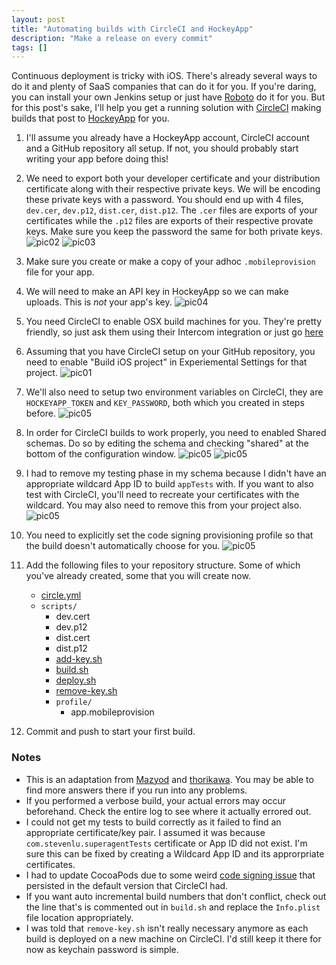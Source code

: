```yaml
---
layout: post
title: "Automating builds with CircleCI and HockeyApp"
description: "Make a release on every commit"
tags: []
---
```


Continuous deployment is tricky with iOS. There's already several ways to do it
and plenty of SaaS companies that can do it for you. If you're daring, you can
install your own Jenkins setup or just have [Roboto](http://roboto.build/)
do it for you. But for this post's sake, I'll help you get a running solution
with [CircleCI](https://circleci.com/) making builds that post to
[HockeyApp](http://hockeyapp.net/) for you.

1. I'll assume you already have a HockeyApp account, CircleCI account and a GitHub repository
all setup. If not, you should probably start writing your app before doing this!

2. We need to export both your developer certificate and your distribution certificate along
with their respective private keys. We will be encoding these private keys with a password. You
should end up with 4 files, `dev.cer`, `dev.p12`, `dist.cer`, `dist.p12`. The `.cer` files are
exports of your certificates while the `.p12` files are exports of their respective provate keys.
Make sure you keep the password the same for both private keys.
![pic02](/images/screenshots/02.png)
![pic03](/images/screenshots/03.png)

3. Make sure you create or make a copy of your adhoc `.mobileprovision` file for your app.

3. We will need to make an API key in HockeyApp so we can make uploads. This is *not* your app's
key.
![pic04](/images/screenshots/04.png)

3. You need CircleCI to enable OSX build machines for you. They're pretty friendly, so just
ask them using their Intercom integration or just go [here](https://circleci.com/contact)

4. Assuming that you have CircleCI setup on your GitHub repository, you need to enable
"Build iOS project" in Experiemental Settings for that project.
![pic01](/images/screenshots/01.png)

5. We'll also need to setup two environment variables on CircleCI, they are `HOCKEYAPP_TOKEN` and
`KEY_PASSWORD`, both which you created in steps before.
![pic05](/images/screenshots/05.png)

6. In order for CircleCI builds to work properly, you need to enabled Shared schemas. Do so by
editing the schema and checking "shared" at the bottom of the configuration window.
![pic05](/images/screenshots/06.png)
![pic05](/images/screenshots/07.png)

7. I had to remove my testing phase in my schema because I didn't have an appropriate wildcard
App ID to build `appTests` with. If you want to also test with CircleCI, you'll need to recreate
your certificates with the wildcard. You may also need to remove this from your project also.
![pic05](/images/screenshots/08.png)

8. You need to explicitly set the code signing provisioning profile so that the build doesn't
automatically choose for you.
![pic05](/images/screenshots/09.png)

8. Add the following files to your repository structure. Some of which you've already created,
some that you will create now.
    * [circle.yml](https://gist.github.com/sjlu/c648b762f7b17c9beeb6#file-circle-yml)
    * `scripts/`
        * dev.cert
        * dev.p12
        * dist.cert
        * dist.p12
        * [add-key.sh](https://gist.github.com/sjlu/c648b762f7b17c9beeb6#file-add-key-sh)
        * [build.sh](https://gist.github.com/sjlu/c648b762f7b17c9beeb6#file-build-sh)
        * [deploy.sh](https://gist.github.com/sjlu/c648b762f7b17c9beeb6#file-deploy-sh)
        * [remove-key.sh](https://gist.github.com/sjlu/c648b762f7b17c9beeb6#file-remove-key-sh)
        * `profile/`
          * app.mobileprovision

9. Commit and push to start your first build.

### Notes

* This is an adaptation from [Mazyod](http://mazyod.com/blog/2015/03/26/marry-circleci-to-hockey/)
and [thorikawa](https://github.com/thorikawa/CircleCI-iOS-TestFlight-Sample/tree/master/scripts).
You may be able to find more answers there if you run into any problems.
* If you performed a verbose build, your actual errors may occur beforehand. Check the entire
log to see where it actually errored out.
* I could not get my tests to build correctly as it failed to find an appropriate certificate/key
pair. I assumed it was because `com.stevenlu.superagentTests` certificate or App ID did not exist.
I'm sure this can be fixed by creating a Wildcard App ID and its approrpriate certificates.
* I had to update CocoaPods due to some weird [code signing issue](https://github.com/CocoaPods/CocoaPods/issues/3063) that persisted in the default version that CircleCI had.
* If you want auto incremental build numbers that don't conflict, check out the line that's
is commented out in `build.sh` and replace the `Info.plist` file location appropriately.
* I was told that `remove-key.sh` isn't really necessary anymore as each build is deployed on
a new machine on CircleCI. I'd still keep it there for now as keychain password is simple.